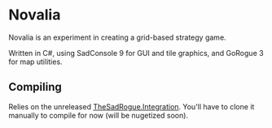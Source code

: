 # Novalia

Novalia is an experiment in creating a grid-based strategy game.

Written in C#, using SadConsole 9 for GUI and tile graphics, and GoRogue 3 for map utilities.

## Compiling

Relies on the unreleased [TheSadRogue.Integration](https://github.com/thesadrogue/TheSadRogue.Integration). You'll have to clone it manually to compile for now (will be nugetized soon).

